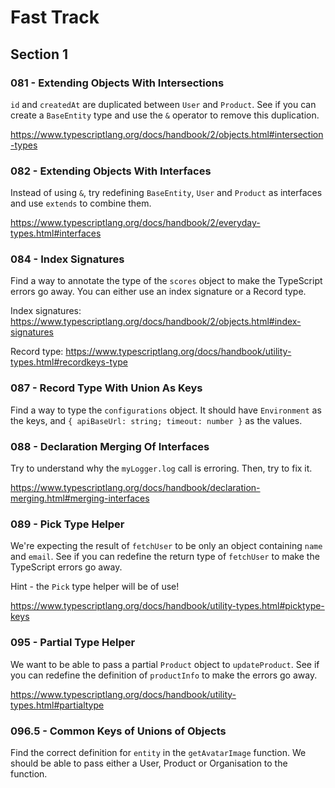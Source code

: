 # Fast Track

## Section 1

### 081 - Extending Objects With Intersections

`id` and `createdAt` are duplicated between `User` and `Product`. See if you can create a `BaseEntity` type and use the `&` operator to remove this duplication.

https://www.typescriptlang.org/docs/handbook/2/objects.html#intersection-types

### 082 - Extending Objects With Interfaces

Instead of using `&`, try redefining `BaseEntity`, `User` and `Product` as interfaces and use `extends` to combine them.

https://www.typescriptlang.org/docs/handbook/2/everyday-types.html#interfaces

### 084 - Index Signatures

Find a way to annotate the type of the `scores` object to make the TypeScript errors go away. You can either use an index signature or a Record type.

Index signatures: https://www.typescriptlang.org/docs/handbook/2/objects.html#index-signatures

Record type: https://www.typescriptlang.org/docs/handbook/utility-types.html#recordkeys-type

### 087 - Record Type With Union As Keys

Find a way to type the `configurations` object. It should have `Environment` as the keys, and `{ apiBaseUrl: string; timeout: number }` as the values.

### 088 - Declaration Merging Of Interfaces

Try to understand why the `myLogger.log` call is erroring. Then, try to fix it.

https://www.typescriptlang.org/docs/handbook/declaration-merging.html#merging-interfaces

### 089 - Pick Type Helper

We're expecting the result of `fetchUser` to be only an object containing `name` and `email`. See if you can redefine the return type of `fetchUser` to make the TypeScript errors go away.

Hint - the `Pick` type helper will be of use!

https://www.typescriptlang.org/docs/handbook/utility-types.html#picktype-keys

### 095 - Partial Type Helper

We want to be able to pass a partial `Product` object to `updateProduct`. See if you can redefine the definition of `productInfo` to make the errors go away.

https://www.typescriptlang.org/docs/handbook/utility-types.html#partialtype

### 096.5 - Common Keys of Unions of Objects

Find the correct definition for `entity` in the `getAvatarImage` function. We should be able to pass either a User, Product or Organisation to the function.
